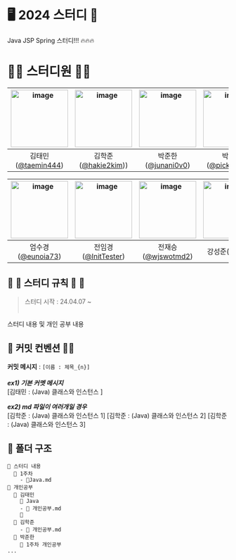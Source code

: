 # 🖥 2024 스터디 🌱
Java JSP Spring 스터디!!! 🔥🔥🔥

# 👨‍💻 스터디원 👩‍💻
<img height="130" width="130" alt="image" src="https://github.com/InitTester/2024-study/assets/148026641/bdfe8684-7c41-4a62-b1de-18c9801db9d7"> | <img height="130" width="130" alt="image" src="https://github.com/InitTester/codingTest/assets/143479869/565965ad-d39a-4cb8-88ac-b88d8f7c68aa"> | <img height="130" width="130" alt="image" src="https://github.com/InitTester/2024-study/assets/143479869/6f0589e8-e425-43c8-b93f-30a562fb2ea9"> | <img height="130" width="130" alt="image" src="https://github.com/InitTester/2024-study/assets/148026641/bdfe8684-7c41-4a62-b1de-18c9801db9d7"> | 
:---: | :---: | :---: | :---: | 
김태민([@taemin444](https://github.com/taemin444)) | 김학준([@hakie2kim](https://github.com/hakie2kim))) | 박준한([@junani0v0](https://github.com/junani0v0)) | 박문주([@pickylemon](https://github.com/pickylemon)) | 

<img height="130" width="130" alt="image" src="https://github.com/InitTester/2024-study/assets/148026641/bdfe8684-7c41-4a62-b1de-18c9801db9d7"> | <img height="130" width="130" alt="image" src="https://github.com/InitTester/codingTest/assets/143479869/600755eb-304c-4583-b403-0a1ceb089f7d"> | <img height="130" width="130" alt="image" src="https://github.com/InitTester/2024-study/assets/148026641/bdfe8684-7c41-4a62-b1de-18c9801db9d7">  | <img height="130" width="130" alt="image" src="https://github.com/InitTester/2024-study/assets/148026641/bdfe8684-7c41-4a62-b1de-18c9801db9d7"> |
:---: | :---: | :---: | :---: | 
엄수경([@eunoia73](https://github.com/eunoia73)) | 전임경([@InitTester](https://github.com/InitTester)) | 전재승([@wjswotmd2](https://github.com/wjswotmd2)) | 강성준([@ksuju](https://github.com/ksuju))


## 👏 👏 스터디 규칙 👏 👏
> 스터디 시작 : 24.04.07 ~ <br/><br/>

스터디 내용 및 개인 공부 내용 

## 🙋 커밋 컨벤션 🙋‍♀️
**커밋 메시지** : ``[이름 : 제목_{n}]`` <br/><br/>
_**ex1) 기본 커멧 메시지**_ <br/>
[김태민 : (Java) 클래스와 인스턴스 ]

_**ex2) md 파일이 여러개일 경우**_ <br/>
[김학준 : (Java) 클래스와 인스턴스 1]
[김학준 : (Java) 클래스와 인스턴스 2]
[김학준 : (Java) 클래스와 인스턴스 3]

## 📂 폴더 구조
```
📂 스터디 내용
  📂 1주차
    - 📃Java.md
📂 개인공부
  📂 김태민
    📂 Java
    - 📃 개인공부.md
    📂
  📂 김학준
    - 📃 개인공부.md
  📂 박준한
    📂 1주차 개인공부
...
```
